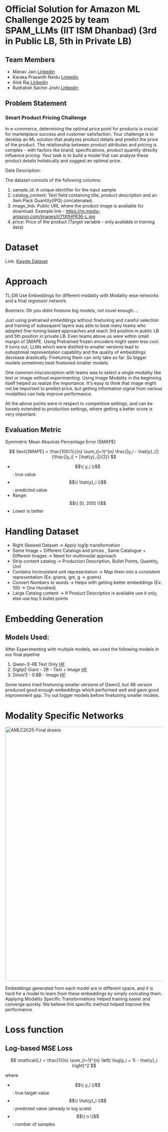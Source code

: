# Official Solution for Amazon ML Challenge 2025 by team SPAM_LLMs (IIT ISM Dhanbad) (3rd in Public LB, 5th in Private LB)

## Team Members
- Manav Jain [Linkedin](https://www.linkedin.com/in/manav-jain-05a711255/)
- Karaka Prasanth Naidu [Linkedin](https://www.linkedin.com/in/prasanth-naidu-karaka-a7162019b/)
- Alok Raj [Linkedin](https://www.linkedin.com/in/loki-silvres/)
- Rudraksh Sachin Joshi [Linkedin](https://www.linkedin.com/in/rudraksh-sachin-joshi-75554b202/)

## Problem Statement
### Smart Product Pricing Challenge
In e-commerce, determining the optimal price point for products is crucial for marketplace success and customer satisfaction.
Your challenge is to develop an ML solution that analyzes product details and predict the price of the product. The relationship between product attributes and pricing is complex - with factors like brand, specifications, product quantity directly influence pricing. Your task is to build a model that can analyze these product details holistically and suggest an optimal price.

Data Description:

The dataset consists of the following columns:
1. sample_id: A unique identifier for the input sample
2. catalog_content: Text field containing title, product description and an Item Pack Quantity(IPQ) concatenated.
3. image_link: Public URL where the product image is available for download. Example link - https://m.media-amazon.com/images/I/71XfHPR36-L.jpg
4. price: Price of the product (Target variable - only available in training data)

# Dataset 

Link: [Kaggle Dataset](https://www.kaggle.com/datasets/manav2805/amazon-ml-challenge-25/data)

# Approach

TL;DR Use Embeddings for different modality with Modality wise networks and a final regressor network.

Boomers: Oh you didnt finetune big models, not novel enough....

Just using pretrained embeddings without finetuning and careful selection and training of subsequent layers was able to beat many teams who adopted fine-tuning based approaches and reach 3rd position in public LB and 5th position in private LB. Even teams above us were within small margin of SMAPE. Using Pretrained frozen encoders might seem less cool.
It turns out, LLMs which were distilled to smaller versions lead to suboptimial representation capability and the quality of embeddings decrease drastically. Finetuning them can only take so far. So bigger models sometimes beat finetuned smaller models. 

One common misconception with teams was to select a single modality like text or image without experimenting. Using Image Modality in the beginning itself helped us realize the importance. It's easy to think that image might not be important to predict price, but getting information signal from various modalities can help improve performance.

All the above points were in respect to competitive settings, and can be loosely extended to production settings, where getting a better score is very important.

## Evaluation Metric
Symmetric Mean Absolute Percentage Error (SMAPE)

$$
\text{SMAPE} = \frac{100\%}{n} \sum_{i=1}^{n} 
\frac{|y_i - \hat{y}_i|}{\frac{|y_i| + |\hat{y}_i|}{2}}
$$

- $$\( y_i \)$$: true value  
- $$\( \hat{y}_i \)$$: predicted value  
- Range: $$\( [0, 200] \)$$  
- Lower is better 
# Handling Dataset
<Insert Distribution Image>


- Right Skewed Dataset -> Apply log1p transformation
- Same Image + Different Catalogs and prices , Same Catalogue + Different Images -> Need for multimodal approach
- Strip content catalog -> Production Description, Bullet Points, Quantity, Unit
- Contains Inconsistent unit representation -> Map them into a consistent representation (Ex: grams, gm, g -> grams)
- Convert Numbers to words -> Helps with getting better embeddings (Ex: 100 -> One Hundred)
- Large Catalog content -> If Product Description is available use it only, else use top 5 bullet points

# Embedding Generation

## Models Used:

After Experimenting with multiple models, we used the following models in our final pipeline

1. Qwen-3-4B Text Only [HF](https://huggingface.co/Qwen/Qwen3-4B)
2. Siglip2 Giant - 2B - Text + Image [HF](https://huggingface.co/google/siglip2-giant-opt-patch16-256)
3. DinoV3 - 0.8B - Image [HF](https://huggingface.co/facebook/dinov3-vith16plus-pretrain-lvd1689m)

Some teams tried finetuning smaller versions of Qwen3, but 4B version produced good enough embeddings which performed well and gave good improvement gap. Try out bigger models before finetuning smaller models.

# Modality Specific Networks
<img width="722" height="812" alt="AMLC2025-Final drawio" src="https://github.com/user-attachments/assets/c5792a0a-15f5-4093-bb53-a5949cb21647" />

Embeddings generated from each model are in different space, and it is hard for a model to learn from these embeddings by simply concating them. 
Applying Modality Specific Transformations helped training easier and converge quickly. We believe this specific method helped improve the performance.

# Loss function

## Log-based MSE Loss

$$
\mathcal{L} = \frac{1}{n} \sum_{i=1}^{n} 
\left( \log(y_i + 1) - \hat{y}_i \right)^2
$$

where  
- $$\( y_i \)$$: true target value  
- $$\( \hat{y}_i \)$$: predicted value (already in log scale)  
- $$\( n \)$$: number of samples  








